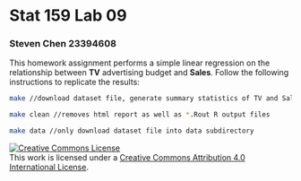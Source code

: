 # Stat 159  Lab 09
### Steven Chen 23394608

This homework assignment performs a simple linear regression on the relationship between **TV** advertising budget and **Sales**. Follow the following instructions to replicate the results:

```bash
make //download dataset file, generate summary statistics of TV and Sales, generate linear model, and create report in HTML format

make clean //removes html report as well as *.Rout R output files

make data //only download dataset file into data subdirectory
```

<a rel="license" href="http://creativecommons.org/licenses/by/4.0/"><img alt="Creative Commons License" style="border-width:0" src="https://i.creativecommons.org/l/by/4.0/88x31.png" /></a><br />This work is licensed under a <a rel="license" href="http://creativecommons.org/licenses/by/4.0/">Creative Commons Attribution 4.0 International License</a>.
